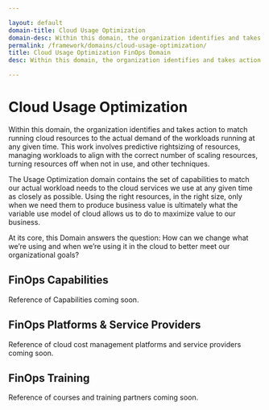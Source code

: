 ```yaml
---

layout: default
domain-title: Cloud Usage Optimization
domain-desc: Within this domain, the organization identifies and takes action to match running cloud resources to the actual demand of the workloads running at any given time. This work involves predictive rightsizing of resources, managing workloads to align with the correct number of scaling resources, turning resources off when not in use, and other techniques.
permalink: /framework/domains/cloud-usage-optimization/
title: Cloud Usage Optimization FinOps Domain
desc: Within this domain, the organization identifies and takes action to match running cloud resources to the actual demand of the workloads running at any given time. This work involves predictive rightsizing of resources, managing workloads to align with the correct number of scaling resources, turning resources off when not in use, and other techniques.

---
```


# Cloud Usage Optimization

Within this domain, the organization identifies and takes action to match running cloud resources to the actual demand of the workloads running at any given time. This work involves predictive rightsizing of resources, managing workloads to align with the correct number of scaling resources, turning resources off when not in use, and other techniques.

The Usage Optimization domain contains the set of capabilities to match our actual workload needs to the cloud services we use at any given time as closely as possible. Using the right resources, in the right size, only when we need them to produce business value is ultimately what the variable use model of cloud allows us to do to maximize value to our business.

At its core, this Domain answers the question: How can we change what we’re using and when we’re using it in the cloud to better meet our organizational goals?

## FinOps Capabilities

Reference of Capabilities coming soon.

## FinOps Platforms & Service Providers

Reference of cloud cost management platforms and service providers coming soon.

## FinOps Training

Reference of courses and training partners coming soon.
